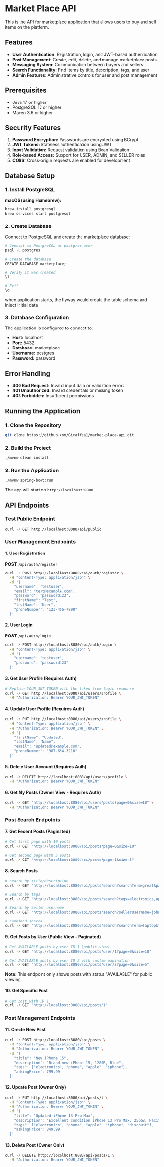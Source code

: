 # Market Place API

This is the API for marketplace application that allows users to buy and sell items on the platform.

## Features

- **User Authentication**: Registration, login, and JWT-based authentication
- **Post Management**: Create, edit, delete, and manage marketplace posts
- **Messaging System**: Communication between buyers and sellers
- **Search Functionality**: Find items by title, description, tags, and user
- **Admin Features**: Administrative controls for user and post management

## Prerequisites

- Java 17 or higher
- PostgreSQL 12 or higher
- Maven 3.6 or higher

## Security Features

1. **Password Encryption:** Passwords are encrypted using BCrypt
2. **JWT Tokens:** Stateless authentication using JWT
3. **Input Validation:** Request validation using Bean Validation
4. **Role-based Access:** Support for USER, ADMIN, and SELLER roles
5. **CORS:** Cross-origin requests are enabled for development

## Database Setup

### 1. Install PostgreSQL

**macOS (using Homebrew):**

```bash
brew install postgresql
brew services start postgresql
```

### 2. Create Database

Connect to PostgreSQL and create the marketplace database:

```bash
# Connect to PostgreSQL as postgres user
psql -U postgres

# Create the database
CREATE DATABASE marketplace;

# Verify it was created
\l

# Exit
\q
```

when application starts, the flyway would create the table schema and inject initial data

### 3. Database Configuration

The application is configured to connect to:

- **Host:** localhost
- **Port:** 5432
- **Database:** marketplace
- **Username:** postgres
- **Password:** password

## Error Handling

- **400 Bad Request:** Invalid input data or validation errors
- **401 Unauthorized:** Invalid credentials or missing token
- **403 Forbidden:** Insufficient permissions

## Running the Application

### 1. Clone the Repository

```bash
git clone https://github.com/Giraffea1/market-place-api.git
```

### 2. Build the Project

```bash
./mvnw clean install
```

### 3. Run the Application

```bash
./mvnw spring-boot:run
```

The app will start on `http://localhost:8080`

## API Endpoints

### Test Public Endpoint

```bash
curl -X GET http://localhost:8080/api/public
```

### User Management Endpoints

#### 1. User Registration

**POST** `/api/auth/register`

```bash
curl -X POST http://localhost:8080/api/auth/register \
  -H "Content-Type: application/json" \
  -d '{
    "username": "testuser",
    "email": "test@example.com",
    "password": "password123",
    "firstName": "Test",
    "lastName": "User",
    "phoneNumber": "123-456-7890"
  }'
```

#### 2. User Login

**POST** `/api/auth/login`

```bash
curl -X POST http://localhost:8080/api/auth/login \
  -H "Content-Type: application/json" \
  -d '{
    "username": "testuser",
    "password": "password123"
  }'
```

#### 3. Get User Profile (Requires Auth)

```bash
# Replace YOUR_JWT_TOKEN with the token from login response
curl -X GET http://localhost:8080/api/users/profile \
  -H "Authorization: Bearer YOUR_JWT_TOKEN"
```

#### 4. Update User Profile (Requires Auth)

```bash
curl -X PUT http://localhost:8080/api/users/profile \
  -H "Content-Type: application/json" \
  -H "Authorization: Bearer YOUR_JWT_TOKEN" \
  -d '{
    "firstName": "Updated",
    "lastName": "Name",
    "email": "updated@example.com",
    "phoneNumber": "987-654-3210"
  }'
```

#### 5. Delete User Account (Requires Auth)

```bash
curl -X DELETE http://localhost:8080/api/users/profile \
  -H "Authorization: Bearer YOUR_JWT_TOKEN"
```

#### 6. Get My Posts (Owner View - Requires Auth)

```bash
curl -X GET "http://localhost:8080/api/users/posts?page=0&size=10" \
  -H "Authorization: Bearer YOUR_JWT_TOKEN"
```

### Post Search Endpoints

#### 7. Get Recent Posts (Paginated)

```bash
# Get first page with 10 posts
curl -X GET "http://localhost:8080/api/posts?page=0&size=10"

# Get second page with 5 posts
curl -X GET "http://localhost:8080/api/posts?page=1&size=5"
```

#### 8. Search Posts

```bash
# Search by title/description
curl -X GET "http://localhost:8080/api/posts/search?searchTerm=great&page=0&size=10"

# Search by tags
curl -X GET "http://localhost:8080/api/posts/search?tags=electronics,apple&page=0&size=10"

# Search by seller username
curl -X GET "http://localhost:8080/api/posts/search?sellerUsername=john_doe&page=0&size=10"

# Combined search
curl -X GET "http://localhost:8080/api/posts/search?searchTerm=laptop&tags=electronics&sellerUsername=jane_smith&page=0&size=10&sortBy=createdAt&sortDirection=desc"
```

#### 9. Get Posts by User (Public View - Paginated)

```bash
# Get AVAILABLE posts by user ID 1 (public view)
curl -X GET "http://localhost:8080/api/posts/user/1?page=0&size=10"

# Get AVAILABLE posts by user ID 2 with custom pagination
curl -X GET "http://localhost:8080/api/posts/user/2?page=0&size=5"
```

**Note:** This endpoint only shows posts with status "AVAILABLE" for public viewing.

#### 10. Get Specific Post

```bash
# Get post with ID 1
curl -X GET "http://localhost:8080/api/posts/1"
```

### Post Management Endpoints

#### 11. Create New Post

```bash
curl -X POST http://localhost:8080/api/posts \
  -H "Content-Type: application/json" \
  -H "Authorization: Bearer YOUR_JWT_TOKEN" \
  -d '{
    "title": "New iPhone 15",
    "description": "Brand new iPhone 15, 128GB, Blue",
    "tags": ["electronics", "phone", "apple", "iphone"],
    "askingPrice": 799.99
  }'
```

#### 12. Update Post (Owner Only)

```bash
curl -X PUT http://localhost:8080/api/posts/1 \
  -H "Content-Type: application/json" \
  -H "Authorization: Bearer YOUR_JWT_TOKEN" \
  -d '{
    "title": "Updated iPhone 13 Pro Max",
    "description": "Excellent condition iPhone 13 Pro Max, 256GB, Pacific Blue. Price reduced!",
    "tags": ["electronics", "phone", "apple", "iphone", "discount"],
    "askingPrice": 849.99
  }'
```

#### 13. Delete Post (Owner Only)

```bash
curl -X DELETE http://localhost:8080/api/posts/1 \
  -H "Authorization: Bearer YOUR_JWT_TOKEN"
```
